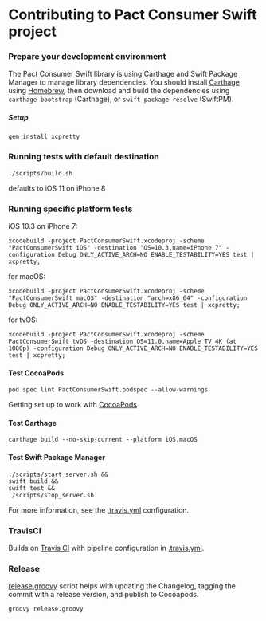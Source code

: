 # Contributing to Pact Consumer Swift project

### Prepare your development environment
The Pact Consumer Swift library is using Carthage and Swift Package Manager to manage library dependencies. You should install [Carthage](https://github.com/Carthage/Carthage) using [Homebrew](https://brew.sh), then download and build the dependencies using `carthage bootstrap` (Carthage), or `swift package resolve` (SwiftPM).

##### Setup
```
gem install xcpretty
```

### Running tests with default destination
```
./scripts/build.sh
```
defaults to iOS 11 on iPhone 8

### Running specific platform tests
iOS 10.3 on iPhone 7:  
```
xcodebuild -project PactConsumerSwift.xcodeproj -scheme "PactConsumerSwift iOS" -destination "OS=10.3,name=iPhone 7" -configuration Debug ONLY_ACTIVE_ARCH=NO ENABLE_TESTABILITY=YES test | xcpretty;
```

for macOS:  
```
xcodebuild -project PactConsumerSwift.xcodeproj -scheme "PactConsumerSwift macOS" -destination "arch=x86_64" -configuration Debug ONLY_ACTIVE_ARCH=NO ENABLE_TESTABILITY=YES test | xcpretty;
```

for tvOS:
```
xcodebuild -project PactConsumerSwift.xcodeproj -scheme PactConsumerSwift tvOS -destination OS=11.0,name=Apple TV 4K (at 1080p) -configuration Debug ONLY_ACTIVE_ARCH=NO ENABLE_TESTABILITY=YES test | xcpretty;
```

#### Test CocoaPods
```
pod spec lint PactConsumerSwift.podspec --allow-warnings
```

Getting set up to work with [CocoaPods](https://guides.cocoapods.org/making/getting-setup-with-trunk.html).

#### Test Carthage
```
carthage build --no-skip-current --platform iOS,macOS
```

#### Test Swift Package Manager
```
./scripts/start_server.sh &&
swift build &&
swift test &&
./scripts/stop_server.sh
```
For more information, see the [.travis.yml](/.travis.yml) configuration.

### TravisCI
Builds on [Travis CI](https://travis-ci.org/DiUS/pact-consumer-swift/) with pipeline configuration in [.travis.yml](/.travis.yml).

### Release
[release.groovy](/release.groovy) script helps with updating the Changelog, tagging the commit with a release version, and publish to Cocoapods.
```
groovy release.groovy
```
